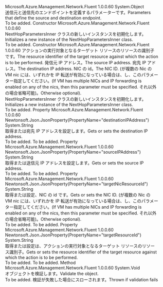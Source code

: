 <Type Name="NextHopParametersInner" FullName="Microsoft.Azure.Management.Network.Fluent.Models.NextHopParametersInner">
  <TypeSignature Language="C#" Value="public class NextHopParametersInner" />
  <TypeSignature Language="ILAsm" Value=".class public auto ansi beforefieldinit NextHopParametersInner extends System.Object" />
  <TypeSignature Language="DocId" Value="T:Microsoft.Azure.Management.Network.Fluent.Models.NextHopParametersInner" />
  <TypeSignature Language="VB.NET" Value="Public Class NextHopParametersInner" />
  <TypeSignature Language="F#" Value="type NextHopParametersInner = class" />
  <AssemblyInfo>
    <AssemblyName>Microsoft.Azure.Management.Network.Fluent</AssemblyName>
    <AssemblyVersion>1.0.0.60</AssemblyVersion>
  </AssemblyInfo>
  <Base>
    <BaseTypeName>System.Object</BaseTypeName>
  </Base>
  <Interfaces />
  <Docs>
    <summary>
            <span data-ttu-id="131ee-101">送信元と送信先のエンドポイントを定義するパラメーターです。</span><span class="sxs-lookup"><span data-stu-id="131ee-101">Parameters that define the source and destination endpoint.</span></span>
            </summary>
    <remarks>To be added.</remarks>
  </Docs>
  <Members>
    <Member MemberName=".ctor">
      <MemberSignature Language="C#" Value="public NextHopParametersInner ();" />
      <MemberSignature Language="ILAsm" Value=".method public hidebysig specialname rtspecialname instance void .ctor() cil managed" />
      <MemberSignature Language="DocId" Value="M:Microsoft.Azure.Management.Network.Fluent.Models.NextHopParametersInner.#ctor" />
      <MemberSignature Language="VB.NET" Value="Public Sub New ()" />
      <MemberType>Constructor</MemberType>
      <AssemblyInfo>
        <AssemblyName>Microsoft.Azure.Management.Network.Fluent</AssemblyName>
        <AssemblyVersion>1.0.0.60</AssemblyVersion>
      </AssemblyInfo>
      <Parameters />
      <Docs>
        <summary>
            <span data-ttu-id="131ee-102">NextHopParametersInner クラスの新しいインスタンスを初期化します。</span><span class="sxs-lookup"><span data-stu-id="131ee-102">Initializes a new instance of the NextHopParametersInner class.</span></span>
            </summary>
        <remarks>To be added.</remarks>
      </Docs>
    </Member>
    <Member MemberName=".ctor">
      <MemberSignature Language="C#" Value="public NextHopParametersInner (string targetResourceId, string sourceIPAddress, string destinationIPAddress, string targetNicResourceId = null);" />
      <MemberSignature Language="ILAsm" Value=".method public hidebysig specialname rtspecialname instance void .ctor(string targetResourceId, string sourceIPAddress, string destinationIPAddress, string targetNicResourceId) cil managed" />
      <MemberSignature Language="DocId" Value="M:Microsoft.Azure.Management.Network.Fluent.Models.NextHopParametersInner.#ctor(System.String,System.String,System.String,System.String)" />
      <MemberSignature Language="VB.NET" Value="Public Sub New (targetResourceId As String, sourceIPAddress As String, destinationIPAddress As String, Optional targetNicResourceId As String = null)" />
      <MemberSignature Language="F#" Value="new Microsoft.Azure.Management.Network.Fluent.Models.NextHopParametersInner : string * string * string * string -&gt; Microsoft.Azure.Management.Network.Fluent.Models.NextHopParametersInner" Usage="new Microsoft.Azure.Management.Network.Fluent.Models.NextHopParametersInner (targetResourceId, sourceIPAddress, destinationIPAddress, targetNicResourceId)" />
      <MemberType>Constructor</MemberType>
      <AssemblyInfo>
        <AssemblyName>Microsoft.Azure.Management.Network.Fluent</AssemblyName>
        <AssemblyVersion>1.0.0.60</AssemblyVersion>
      </AssemblyInfo>
      <Parameters>
        <Parameter Name="targetResourceId" Type="System.String" />
        <Parameter Name="sourceIPAddress" Type="System.String" />
        <Parameter Name="destinationIPAddress" Type="System.String" />
        <Parameter Name="targetNicResourceId" Type="System.String" />
      </Parameters>
      <Docs>
        <param name="targetResourceId"><span data-ttu-id="131ee-103">アクションの実行対象となるターゲット リソースのリソースの識別子です。</span><span class="sxs-lookup"><span data-stu-id="131ee-103">The resource identifier of the target resource against which the action is to be performed.</span></span></param>
        <param name="sourceIPAddress"><span data-ttu-id="131ee-104">発信元 IP アドレス。</span><span class="sxs-lookup"><span data-stu-id="131ee-104">The source IP address.</span></span></param>
        <param name="destinationIPAddress"><span data-ttu-id="131ee-105">宛先 IP アドレス。</span><span class="sxs-lookup"><span data-stu-id="131ee-105">The destination IP address.</span></span></param>
        <param name="targetNicResourceId"><span data-ttu-id="131ee-106">NIC の id。</span><span class="sxs-lookup"><span data-stu-id="131ee-106">The NIC ID.</span></span> <span data-ttu-id="131ee-107">(が複数の Nic の VM nic には、いずれかを IP 転送が有効になっている場合は、し、このパラメーター指定してください。</span><span class="sxs-lookup"><span data-stu-id="131ee-107">(If VM has multiple NICs and IP forwarding is enabled on any of the nics, then this parameter must be specified.</span></span> <span data-ttu-id="131ee-108">それ以外の場合省略可能)。</span><span class="sxs-lookup"><span data-stu-id="131ee-108">Otherwise optional).</span></span></param>
        <summary>
            <span data-ttu-id="131ee-109">NextHopParametersInner クラスの新しいインスタンスを初期化します。</span><span class="sxs-lookup"><span data-stu-id="131ee-109">Initializes a new instance of the NextHopParametersInner class.</span></span>
            </summary>
        <remarks>To be added.</remarks>
      </Docs>
    </Member>
    <Member MemberName="DestinationIPAddress">
      <MemberSignature Language="C#" Value="public string DestinationIPAddress { get; set; }" />
      <MemberSignature Language="ILAsm" Value=".property instance string DestinationIPAddress" />
      <MemberSignature Language="DocId" Value="P:Microsoft.Azure.Management.Network.Fluent.Models.NextHopParametersInner.DestinationIPAddress" />
      <MemberSignature Language="VB.NET" Value="Public Property DestinationIPAddress As String" />
      <MemberSignature Language="F#" Value="member this.DestinationIPAddress : string with get, set" Usage="Microsoft.Azure.Management.Network.Fluent.Models.NextHopParametersInner.DestinationIPAddress" />
      <MemberType>Property</MemberType>
      <AssemblyInfo>
        <AssemblyName>Microsoft.Azure.Management.Network.Fluent</AssemblyName>
        <AssemblyVersion>1.0.0.60</AssemblyVersion>
      </AssemblyInfo>
      <Attributes>
        <Attribute>
          <AttributeName>Newtonsoft.Json.JsonProperty(PropertyName="destinationIPAddress")</AttributeName>
        </Attribute>
      </Attributes>
      <ReturnValue>
        <ReturnType>System.String</ReturnType>
      </ReturnValue>
      <Docs>
        <summary>
            <span data-ttu-id="131ee-110">取得または宛先 IP アドレスを設定します。</span><span class="sxs-lookup"><span data-stu-id="131ee-110">Gets or sets the destination IP address.</span></span>
            </summary>
        <value>To be added.</value>
        <remarks>To be added.</remarks>
      </Docs>
    </Member>
    <Member MemberName="SourceIPAddress">
      <MemberSignature Language="C#" Value="public string SourceIPAddress { get; set; }" />
      <MemberSignature Language="ILAsm" Value=".property instance string SourceIPAddress" />
      <MemberSignature Language="DocId" Value="P:Microsoft.Azure.Management.Network.Fluent.Models.NextHopParametersInner.SourceIPAddress" />
      <MemberSignature Language="VB.NET" Value="Public Property SourceIPAddress As String" />
      <MemberSignature Language="F#" Value="member this.SourceIPAddress : string with get, set" Usage="Microsoft.Azure.Management.Network.Fluent.Models.NextHopParametersInner.SourceIPAddress" />
      <MemberType>Property</MemberType>
      <AssemblyInfo>
        <AssemblyName>Microsoft.Azure.Management.Network.Fluent</AssemblyName>
        <AssemblyVersion>1.0.0.60</AssemblyVersion>
      </AssemblyInfo>
      <Attributes>
        <Attribute>
          <AttributeName>Newtonsoft.Json.JsonProperty(PropertyName="sourceIPAddress")</AttributeName>
        </Attribute>
      </Attributes>
      <ReturnValue>
        <ReturnType>System.String</ReturnType>
      </ReturnValue>
      <Docs>
        <summary>
            <span data-ttu-id="131ee-111">取得または送信元 IP アドレスを設定します。</span><span class="sxs-lookup"><span data-stu-id="131ee-111">Gets or sets the source IP address.</span></span>
            </summary>
        <value>To be added.</value>
        <remarks>To be added.</remarks>
      </Docs>
    </Member>
    <Member MemberName="TargetNicResourceId">
      <MemberSignature Language="C#" Value="public string TargetNicResourceId { get; set; }" />
      <MemberSignature Language="ILAsm" Value=".property instance string TargetNicResourceId" />
      <MemberSignature Language="DocId" Value="P:Microsoft.Azure.Management.Network.Fluent.Models.NextHopParametersInner.TargetNicResourceId" />
      <MemberSignature Language="VB.NET" Value="Public Property TargetNicResourceId As String" />
      <MemberSignature Language="F#" Value="member this.TargetNicResourceId : string with get, set" Usage="Microsoft.Azure.Management.Network.Fluent.Models.NextHopParametersInner.TargetNicResourceId" />
      <MemberType>Property</MemberType>
      <AssemblyInfo>
        <AssemblyName>Microsoft.Azure.Management.Network.Fluent</AssemblyName>
        <AssemblyVersion>1.0.0.60</AssemblyVersion>
      </AssemblyInfo>
      <Attributes>
        <Attribute>
          <AttributeName>Newtonsoft.Json.JsonProperty(PropertyName="targetNicResourceId")</AttributeName>
        </Attribute>
      </Attributes>
      <ReturnValue>
        <ReturnType>System.String</ReturnType>
      </ReturnValue>
      <Docs>
        <summary>
            <span data-ttu-id="131ee-112">取得または設定、NIC の id です。</span><span class="sxs-lookup"><span data-stu-id="131ee-112">Gets or sets the NIC ID.</span></span> <span data-ttu-id="131ee-113">(が複数の Nic の VM nic には、いずれかを IP 転送が有効になっている場合は、し、このパラメーター指定してください。</span><span class="sxs-lookup"><span data-stu-id="131ee-113">(If VM has multiple NICs and IP forwarding is enabled on any of the nics, then this parameter must be specified.</span></span> <span data-ttu-id="131ee-114">それ以外の場合省略可能)。</span><span class="sxs-lookup"><span data-stu-id="131ee-114">Otherwise optional).</span></span>
            </summary>
        <value>To be added.</value>
        <remarks>To be added.</remarks>
      </Docs>
    </Member>
    <Member MemberName="TargetResourceId">
      <MemberSignature Language="C#" Value="public string TargetResourceId { get; set; }" />
      <MemberSignature Language="ILAsm" Value=".property instance string TargetResourceId" />
      <MemberSignature Language="DocId" Value="P:Microsoft.Azure.Management.Network.Fluent.Models.NextHopParametersInner.TargetResourceId" />
      <MemberSignature Language="VB.NET" Value="Public Property TargetResourceId As String" />
      <MemberSignature Language="F#" Value="member this.TargetResourceId : string with get, set" Usage="Microsoft.Azure.Management.Network.Fluent.Models.NextHopParametersInner.TargetResourceId" />
      <MemberType>Property</MemberType>
      <AssemblyInfo>
        <AssemblyName>Microsoft.Azure.Management.Network.Fluent</AssemblyName>
        <AssemblyVersion>1.0.0.60</AssemblyVersion>
      </AssemblyInfo>
      <Attributes>
        <Attribute>
          <AttributeName>Newtonsoft.Json.JsonProperty(PropertyName="targetResourceId")</AttributeName>
        </Attribute>
      </Attributes>
      <ReturnValue>
        <ReturnType>System.String</ReturnType>
      </ReturnValue>
      <Docs>
        <summary>
            <span data-ttu-id="131ee-115">取得または設定は、アクションの実行対象となるターゲット リソースのリソース識別子。</span><span class="sxs-lookup"><span data-stu-id="131ee-115">Gets or sets the resource identifier of the target resource against which the action is to be performed.</span></span>
            </summary>
        <value>To be added.</value>
        <remarks>To be added.</remarks>
      </Docs>
    </Member>
    <Member MemberName="Validate">
      <MemberSignature Language="C#" Value="public virtual void Validate ();" />
      <MemberSignature Language="ILAsm" Value=".method public hidebysig newslot virtual instance void Validate() cil managed" />
      <MemberSignature Language="DocId" Value="M:Microsoft.Azure.Management.Network.Fluent.Models.NextHopParametersInner.Validate" />
      <MemberSignature Language="VB.NET" Value="Public Overridable Sub Validate ()" />
      <MemberSignature Language="F#" Value="abstract member Validate : unit -&gt; unit&#xA;override this.Validate : unit -&gt; unit" Usage="nextHopParametersInner.Validate " />
      <MemberType>Method</MemberType>
      <AssemblyInfo>
        <AssemblyName>Microsoft.Azure.Management.Network.Fluent</AssemblyName>
        <AssemblyVersion>1.0.0.60</AssemblyVersion>
      </AssemblyInfo>
      <ReturnValue>
        <ReturnType>System.Void</ReturnType>
      </ReturnValue>
      <Parameters />
      <Docs>
        <summary>
            <span data-ttu-id="131ee-116">オブジェクトを検証します。</span><span class="sxs-lookup"><span data-stu-id="131ee-116">Validate the object.</span></span>
            </summary>
        <remarks>To be added.</remarks>
        <exception cref="T:Microsoft.Rest.ValidationException">
            <span data-ttu-id="131ee-117">検証が失敗した場合にスローされます。</span><span class="sxs-lookup"><span data-stu-id="131ee-117">Thrown if validation fails</span></span>
            </exception>
      </Docs>
    </Member>
  </Members>
</Type>